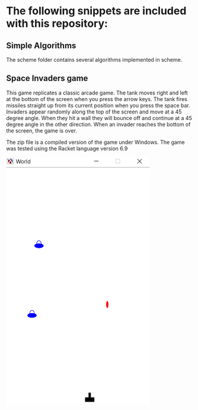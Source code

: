 # The following snippets are included with this repository:

## Simple Algorithms
The scheme folder contains several algorithms implemented in scheme.

## Space Invaders game
This game replicates a classic arcade game. The tank moves right and left at the bottom of the screen when you press the arrow keys.
The tank fires missiles straight up from its current position when you press the space bar.
Invaders appear randomly along the top of the screen and move at a 45 degree angle.
When they hit a wall they will bounce off and continue at a 45 degree angle in the other direction.
When an invader reaches the bottom of the screen, the game is over.

The zip file is a compiled version of the game under Windows. The game was tested using the Racket language version 6.9

![space-invaders](space-invaders.png)
